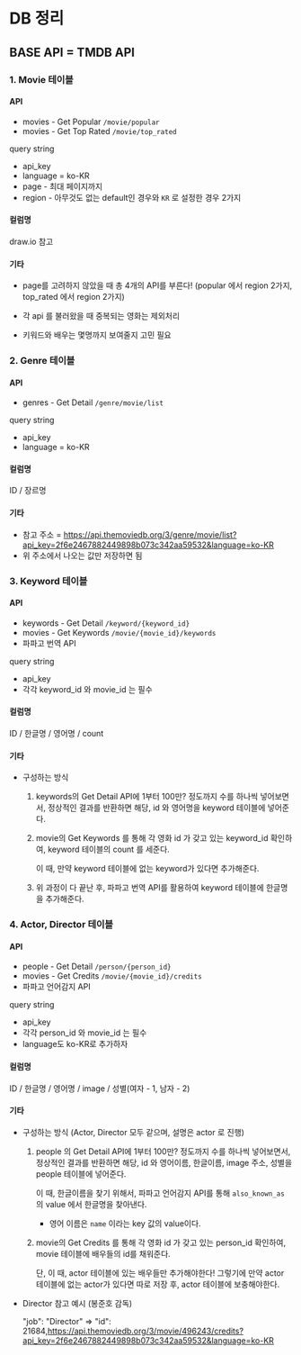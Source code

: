 # DB 정리

## BASE API = TMDB API

### 1. Movie 테이블

#### API

- movies - Get Popular `/movie/popular`
- movies - Get Top Rated `/movie/top_rated`

query string

- api_key
- language = ko-KR
- page - 최대 페이지까지
- region - 아무것도 없는 default인 경우와 `KR` 로 설정한 경우 2가지

#### 컬럼명

draw.io 참고

#### 기타

- page를 고려하지 않았을 때 총 4개의 API를 부른다! (popular 에서 region 2가지, top_rated 에서 region 2가지)

- 각 api 를 불러왔을 때 중복되는 영화는 제외처리

- 키워드와 배우는 몇명까지 보여줄지 고민 필요

  

### 2. Genre 테이블

#### API

- genres - Get Detail `/genre/movie/list`

query string

- api_key
- language = ko-KR

#### 컬럼명

ID / 장르명

#### 기타

- 참고 주소 = https://api.themoviedb.org/3/genre/movie/list?api_key=2f6e2467882449898b073c342aa59532&language=ko-KR
- 위 주소에서 나오는 값만 저장하면 됨



### 3. Keyword 테이블

#### API

- keywords - Get Detail `/keyword/{keyword_id}`
- movies - Get Keywords `/movie/{movie_id}/keywords`
- 파파고 번역 API

query string

- api_key
- 각각 keyword_id 와 movie_id 는 필수

#### 컬럼명

ID / 한글명 / 영어명 / count

#### 기타

- 구성하는 방식

  1. keywords의 Get Detail API에 1부터 100만? 정도까지 수를 하나씩 넣어보면서, 정상적인 결과를 반환하면 해당, id 와 영어명을 keyword 테이블에 넣어준다.

  2. movie의 Get Keywords 를 통해 각 영화 id 가 갖고 있는 keyword_id 확인하여, keyword 테이블의 count 를 세준다.

     이 때, 만약 keyword 테이블에 없는 keyword가 있다면 추가해준다.

  3. 위 과정이 다 끝난 후, 파파고 번역 API를 활용하여 keyword 테이블에 한글명을 추가해준다.



### 4. Actor, Director 테이블

#### API

- people - Get Detail `/person/{person_id}`
- movies - Get Credits `/movie/{movie_id}/credits`
- 파파고 언어감지 API

query string

- api_key
- 각각 person_id 와 movie_id 는 필수
- language도 ko-KR로 추가하자

#### 컬럼명

ID / 한글명 / 영어명 / image / 성별(여자 - 1, 남자 - 2)

#### 기타

- 구성하는 방식 (Actor, Director 모두 같으며, 설명은 actor 로 진행)

  1. people 의 Get Detail API에 1부터 100만? 정도까지 수를 하나씩 넣어보면서, 정상적인 결과를 반환하면 해당, id 와 영어이름, 한글이름, image 주소, 성별을 people 테이블에 넣어준다.

     이 때, 한글이름을 찾기 위해서, 파파고 언어감지 API를 통해 `also_known_as` 의 value 에서 한글명을 찾아낸다.

     - 영어 이름은 `name` 이라는 key 값의 value이다.

  2. movie의 Get Credits 를 통해 각 영화 id 가 갖고 있는 person_id 확인하여, movie 테이블에 배우들의 id를 채워준다.

     단, 이 때, actor 테이블에 있는 배우들만 추가해야한다! 그렇기에 만약 actor 테이블에 없는 actor가 있다면 따로 저장 후, actor 테이블에 보충해야한다.

     

- Director 참고 예시 (봉준호 감독)

   "job": "Director" => "id": 21684,https://api.themoviedb.org/3/movie/496243/credits?api_key=2f6e2467882449898b073c342aa59532&language=ko-KR

